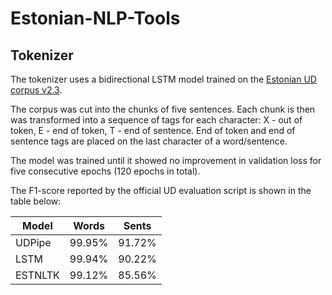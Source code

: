 # Estonian-NLP-Tools

## Tokenizer

The tokenizer uses a bidirectional LSTM model trained on the [Estonian UD corpus v2.3](https://github.com/UniversalDependencies/UD_Estonian-EDT). 

The corpus was cut into the chunks of five sentences. Each chunk is then was transformed into a sequence of tags for each character: X - out of token, E - end of token, T - end of sentence. 
End of token and end of sentence tags are placed on the last character of a word/sentence. 

The model was trained until it showed no improvement in validation loss for five consecutive epochs (120 epochs in total).

The F1-score reported by the official UD evaluation script is shown in the table below:

<table>
    <thead>
        <tr>
            <th>Model</th>
            <th>Words</th>
            <th>Sents</th>
        </tr>
    </thead>
    <tbody>
        <tr>
            <td>UDPipe</td>
            <td>99.95%</td>
            <td>91.72%	</td>
        </tr>
        <tr>
            <td>LSTM</td>
            <td>99.94%</td>
            <td>90.22%</td>
        </tr>
        <tr>
            <td>ESTNLTK</td>
            <td>99.12%</td>
            <td>85.56%</td>
        </tr>
    </tbody>
</table>
